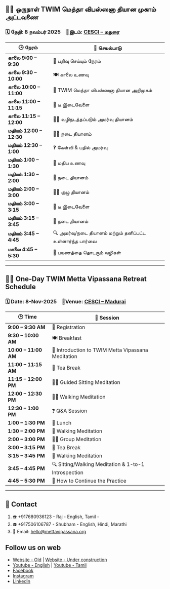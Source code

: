 ## 🧘‍♀️ ஒருநாள் TWIM மெத்தா விபஸ்ஸனா தியான முகாம் அட்டவணை  
### 🗓️ தேதி: **8 நவம்பர் 2025** 📍இடம்: **<a href="/venues/CESCI-Madurai-Tamilnadu.md" target="_blank">CESCI – மதுரை</a>**

| 🕒 **நேரம்**           | 🧭 **செயல்பாடு**                                                                 |
|------------------------|----------------------------------------------------------------------------------|
| **காலை 9:00 – 9:30**   | 📝 பதிவு செய்யும் நேரம்                                                            |
| **காலை 9:30 – 10:00**  | 🍽️ காலை உணவு                                                                  |
| **காலை 10:00 – 11:00** | 🧘 TWIM மெத்தா விபஸ்ஸனா தியான அறிமுகம்                                          |
| **காலை 11:00 – 11:15** | 🍵 டீ இடைவேளை                                                                 |
| **காலை 11:15 – 12:00** | 🧘‍♂️ வழிநடத்தப்படும் அமர்வு தியானம்                                                  |
| **மதியம் 12:00 – 12:30**| 🚶‍♀️ நடை தியானம்                                                                  |
| **மதியம் 12:30 – 1:00** | ❓ கேள்வி & பதில் அமர்வு                                                          |
| **மதியம் 1:00 – 1:30**  | 🍛 மதிய உணவு                                                                   |
| **மதியம் 1:30 – 2:00**  | 🚶 நடை தியானம்                                                                  |
| **மதியம் 2:00 – 3:00**  | 🧘‍♀️ குழு தியானம்                                                                   |
| **மதியம் 3:00 – 3:15**  | 🍵 டீ இடைவேளை                                                                 |
| **மதியம் 3:15 – 3:45**  | 🚶 நடை தியானம்                                                                  |
| **மதியம் 3:45 – 4:45**  | 🔍 அமர்வு/நடை தியானம் மற்றும் தனிப்பட்ட உள்ளார்ந்த பார்வை                           |
| **மாலை 4:45 – 5:30**   | 📖 பயணத்தை தொடரும் வழிகள்                                                     |

******

## 🧘‍♀️ One-Day TWIM Metta Vipassana Retreat Schedule  
### 🗓️ Date: **8-Nov-2025** 📍Venue: **[CESCI – Madurai](https://github.com/rajmahendra/metta-vipassana-way/blob/main/venues/CESCI-Madurai-Tamilnadu.md)**

| 🕒 **Time**           | 🧭 **Session**                                                                |
|----------------------|--------------------------------------------------------------------------------|
| **9:00 – 9:30 AM**    | 📝 Registration                                                               |
| **9:30 – 10:00 AM**   | 🍽️ Breakfast                                                                  |
| **10:00 – 11:00 AM**  | 🧘 Introduction to TWIM Metta Vipassana Meditation                            |
| **11:00 – 11:15 AM**  | 🍵 Tea Break                                                                  |
| **11:15 – 12:00 PM**  | 🧘‍♂️ Guided Sitting Meditation                                                  |
| **12:00 – 12:30 PM**  | 🚶‍♀️ Walking Meditation                                                         |
| **12:30 – 1:00 PM**   | ❓ Q&A Session                                                                |
| **1:00 – 1:30 PM**    | 🍛 Lunch                                                                      |
| **1:30 – 2:00 PM**    | 🚶 Walking Meditation                                                         |
| **2:00 – 3:00 PM**    | 🧘‍♀️ Group Meditation                                                           |
| **3:00 – 3:15 PM**    | 🍵 Tea Break                                                                  |
| **3:15 – 3:45 PM**    | 🚶 Walking Meditation                                                         |
| **3:45 – 4:45 PM**    | 🔍 Sitting/Walking Meditation & 1-to-1 Introspection                          |
| **4:45 – 5:30 PM**    | 📖 How to Continue the Practice                                               |

***


## :busts_in_silhouette: Contact

1. :phone: +917680936123 - Raj - English, Tamil -
2. :phone: +917506106787 - Shubham - English, Hindi, Marathi
3. :email: Email: hello@mettavipassana.org

##  Follow us on web
* [Website - Old](https://www.dhammasukha.in) |  [Website - Under construction](https://www.mettavipassana.org)
* [Youtube - English](https://www.youtube.com/@mettavipassanaway) |  [Youtube - Tamil](https://www.youtube.com/@mettavipassanawaytamil)
* [Facebook](https://www.facebook.com/mettavipassanaway)
* [Instagram](https://www.instagram.com/mettavipassanaway)
* [Linkedin](https://www.linkedin.com/company/109274422)
